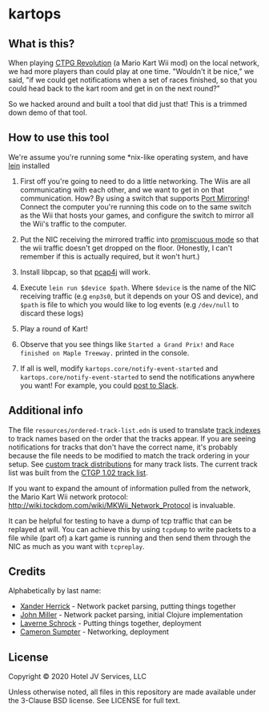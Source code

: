 # kartops

## What is this?

When playing [CTPG Revolution](https://www.chadsoft.co.uk/) (a Mario Kart Wii mod) on the local
network, we had more players than could play at one time. "Wouldn't it be nice," we said, "if we
could get notifications when a set of races finished, so that you could head back to the kart room
and get in on the next round?"

So we hacked around and built a tool that did just that! This is a trimmed down demo of that tool.

## How to use this tool

We're assume you're running some *nix-like operating system, and have [lein](https://leiningen.org/) installed

1. First off you're going to need to do a little networking. The Wiis are all communicating with
   each other, and we want to get in on that communication. How? By using a switch that supports
   [Port Mirroring](https://en.wikipedia.org/wiki/Port_mirroring)! Connect the computer you're
   running this code on to the same switch as the Wii that hosts your games, and configure the
   switch to mirror all the Wii's traffic to the computer.

2. Put the NIC receiving the mirrored traffic into [promiscuous
   mode](https://en.wikipedia.org/wiki/Promiscuous_mode) so that the wii traffic doesn't get dropped
   on the floor. (Honestly, I can't remember if this is actually required, but it won't hurt.)

3. Install libpcap, so that [pcap4j](https://www.pcap4j.org/) will work.

4. Execute `lein run $device $path`.
   Where `$device` is the name of the NIC receiving traffic (e.g `enp3s0`, but it depends on your OS
   and device), and `$path` is file to which you would like to log events (e.g `/dev/null` to
   discard these logs)

5. Play a round of Kart!

6. Observe that you see things like `Started a Grand Prix!` and `Race finished on Maple Treeway.` printed in the console.

7. If all is well, modify `kartops.core/notify-event-started` and
   `kartops.core/notify-event-started` to send the notifications anywhere you want! For example, you
   could [post to Slack](https://api.slack.com/messaging/webhooks).


## Additional info


The file `resources/ordered-track-list.edn` is used to translate [track
indexes](http://wiki.tockdom.com/wiki/MKWii_Network_Protocol/RACEHEADER_1) to track names based on
the order that the tracks appear. If you are seeing notifications for tracks that don't have the
correct name, it's probably because the file needs to be modified to match the track ordering in
your setup. See [custom track distributions](http://wiki.tockdom.com/wiki/Custom_Track_Distribution)
for many track lists. The current track list was built from the [CTGP 1.02 track
list](http://wiki.tockdom.com/wiki/CTGP_Revolution_v1.02#Tracks).

If you want to expand the amount of information pulled from the network, the Mario Kart Wii network
protocol: http://wiki.tockdom.com/wiki/MKWii_Network_Protocol is invaluable.

It can be helpful for testing to have a dump of tcp traffic that can be replayed at will. You can
achieve this by using `tcpdump` to write packets to a file while (part of) a kart game is running
and then send them through the NIC as much as you want with `tcpreplay`.


## Credits

Alphabetically by last name:

- [Xander Herrick](https://github.com/XTech2K) - Network packet parsing, putting things together
- [John Miller](https://github.com/justjohn2001) - Network packet parsing, initial Clojure implementation
- [Laverne Schrock](https://github.com/lverns/) - Putting things together, deployment
- [Cameron Sumpter](https://github.com/csumpter) - Networking, deployment


## License

Copyright © 2020 Hotel JV Services, LLC

Unless otherwise noted, all files in this repository are made available under the 3-Clause BSD
license. See LICENSE for full text.
